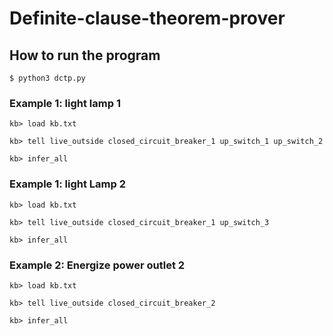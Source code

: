 # Definite-clause-theorem-prover

## How to run the program

`$ python3 dctp.py`

### Example 1: light lamp 1

```
kb> load kb.txt

kb> tell live_outside closed_circuit_breaker_1 up_switch_1 up_switch_2

kb> infer_all
```

### Example 1: light Lamp 2

```
kb> load kb.txt

kb> tell live_outside closed_circuit_breaker_1 up_switch_3

kb> infer_all
```

### Example 2: Energize power outlet 2

```
kb> load kb.txt

kb> tell live_outside closed_circuit_breaker_2

kb> infer_all
```
